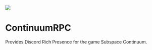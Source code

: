 <p align="left"><img src="https://media.discordapp.net/attachments/711988381130686486/737732004199530517/unknown.png"></p>

# ContinuumRPC
Provides Discord Rich Presence for the game Subspace Continuum. 
